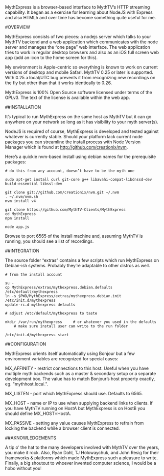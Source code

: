 MythExpress is a browser-based interface to MythTV’s HTTP streaming capability. It began as a exercise for learning about NodeJS with Express and also HTML5 and over time has become something quite useful for me.


#OVERVIEW

MythExpress consists of two pieces: a nodejs server which talks to your MythTV backend and a web application which communicates with the node server and manages the “one page” web interface. The web application tries to work in regular desktop browsers and also as an iOS full screen web app (add an icon to the home screen for this).

My environment is Apple-centric so everything is known to work on current versions of desktop and mobile Safari. MythTV 0.25 or later is supported. With 0.25 a local/UTC bug prevents it from recognizing new recordings on the fly but other than that it works identically to 0.26.

MythExpress is 100% Open Source software licensed under terms of the GPLv3. The text of the license is available within the web app.


##INSTALLATION

It’s typical to run MythExpress on the same host as MythTV but it can go anywhere on your network so long as it has visibility to your myth server(s).

NodeJS is required of course, MythExpress is developed and tested against whatever is currently stable. Should your platform lack current node packages you can streamline the install process with Node Version Manager which is found at http://github.com/creationix/nvm.

Here’s a quickie nvm-based install using debian names for the prerequisite packages:

    # do this from any account, doesn’t have to be the myth one

    sudo apt-get install curl git-core g++ libavahi-compat-libdnssd-dev build-essential libssl-dev

    git clone git://github.com/creationix/nvm.git ~/.nvm
    . ~/.nvm/nvm.sh
    nvm install v4

    git clone https://github.com/MythTV-Clients/MythExpress
    cd MythExpress
    npm install

    node app.js

Browse to port 6565 of the install machine and, assuming MythTV is running, you should see a list of recordings.


##INTEGRATION

The source folder “extras” contains a few scripts which run MythExpress on Debian-ish systems. Probably they’re adaptable to other distros as well.

    # from the install account

    su -
    cp MythExpress/extras/mythexpress.debian.defaults /etc/default/mythexpress
    ln -s $PWD/MythExpress/extras/mythexpress.debian.init /etc/init.d/mythexpress
    update-rc.d mythexpress defaults

    # adjust /etc/default/mythexpress to taste

	mkdir /var/run/mythexpress     # or whatever you used in the defaults
        # make sure install user can write to the run folder

    /etc/init.d/mythexpress start


##CONFIGURATION

MythExpress orients itself automatically using Bonjour but a few environment variables are recognized for special cases:

MX_AFFINITY - restrict connections to this host. Useful when you have multiple myth backends such as a master & secondary setup or a separate development box. The value has to match Bonjour’s host property exactly, eg. "mythhost.local.".

MX_LISTEN - port which MythExpress should use. Defaults to 6565.

MX_HOST - name or IP to use when supplying backend links to clients. If you have MythTV running on HostA but MythExpress is on HostB you should define MX_HOST=HostA.

MX_PASSIVE - setting any value causes MythExpress to refrain from locking the backend while a browser client is connected.


##AKNOWLEDGEMENTS

A tip o’ the hat to the many developers involved with MythTV over the years, you make it rock. Also, Ryan Dahl, TJ Holowaychuk, and John Resig for their frameworks & platforms which made MythExpress such a pleasure to write. Finally, a big shoutout to whoever invented computer science, I would be a hobo without you!